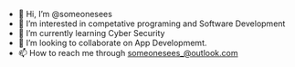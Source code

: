 - 👋 Hi, I’m @someonesees
- 👀 I’m interested in competative programing and Software Development
- 🌱 I’m currently learning Cyber Security
- 💞️ I’m looking to collaborate on App Developmemt.
- 📫 How to reach me through someonesees_@outlook.com

<!---
someonesees/someonesees is a ✨ special ✨ repository because its `README.md` (this file) appears on your GitHub profile.
You can click the Preview link to take a look at your changes.
--->
